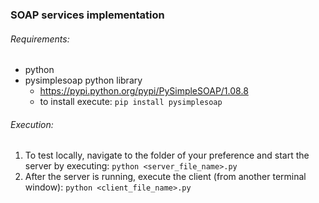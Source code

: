 ### SOAP services implementation

###### Requirements:
* python
* pysimplesoap python library   
    * https://pypi.python.org/pypi/PySimpleSOAP/1.08.8
    * to install execute: `pip install pysimplesoap`

###### Execution:
1. To test locally, navigate to the folder of your preference and start the server by executing: `python <server_file_name>.py`
2. After the server is running, execute the client (from another terminal window): `python <client_file_name>.py`
